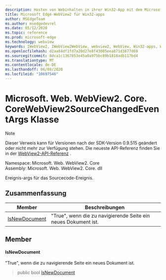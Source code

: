 ```yaml
---
description: Hosten von Webinhalten in ihrer Win32-App mit dem Microsoft Edge WebView2-Steuerelement
title: Microsoft Edge-WebView2 für Win32-apps
author: MSEdgeTeam
ms.author: msedgedevrel
ms.date: 05/12/2020
ms.topic: reference
ms.prod: microsoft-edge
ms.technology: webview
keywords: IWebView2, IWebView2WebView, webview2, WebView, Win32-apps, Win32, Edge, ICoreWebView2, ICoreWebView2Controller, Browser-Steuerelement, Edge-HTML
ms.openlocfilehash: d2aa84df1fd7a20d27e8f43005eea871d3877d69
ms.sourcegitcommit: 8dca1c1367853e45a0a975bc89b1818adb117bd4
ms.translationtype: MT
ms.contentlocale: de-DE
ms.lasthandoff: 06/08/2020
ms.locfileid: "10697546"
---
```

# Microsoft. Web. WebView2. Core. CoreWebView2SourceChangedEventArgs Klasse 

> [!NOTE]
> Dieser Verweis kann für Versionen nach der SDK-Version 0.9.515 geändert oder nicht mehr zur Verfügung stehen. Die neueste API-Referenz finden Sie in der [WebView2-API-Referenz](../../../webview2-api-reference.md) .

Namespace: Microsoft. Web. WebView2. Core \
Assembly: Microsoft. Web. WebView2. Core. dll

Ereignis-args für das Sourcecode-Ereignis.

## Zusammenfassung

 Member                        | Beschreibungen
--------------------------------|---------------------------------------------
[IsNewDocument](#isnewdocument) | "True", wenn die zu navigierende Seite ein neues Dokument ist.

## Member

#### IsNewDocument 

"True", wenn die zu navigierende Seite ein neues Dokument ist.

> public bool [IsNewDocument](#isnewdocument)

